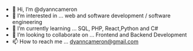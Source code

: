 - 👋 Hi, I’m @dyanncameron
- 👀 I’m interested in ... web and software development / software engineering
- 🌱 I’m currently learning ... SQL, PHP, React,Python and C#
- 💞️ I’m looking to collaborate on ... Frontend and Backend Development
- 📫 How to reach me ... dyanncameron@gmail.com

<!---
dyanncameron/dyanncameron is a ✨ special ✨ repository because its `README.md` (this file) appears on your GitHub profile.
You can click the Preview link to take a look at your changes.
--->
